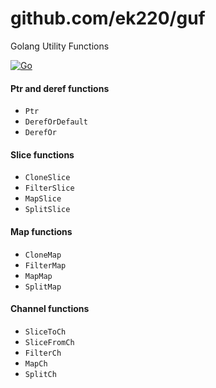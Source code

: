 # github.com/ek220/guf

Golang Utility Functions

[![Go](https://github.com/ek220/guf/actions/workflows/audit.yml/badge.svg?branch=main)](https://github.com/ek220/guf/actions/workflows/audit.yml)

#### Ptr and deref functions

- `Ptr`
- `DerefOrDefault`
- `DerefOr`

#### Slice functions

- `CloneSlice`
- `FilterSlice`
- `MapSlice`
- `SplitSlice`

#### Map functions

- `CloneMap`
- `FilterMap`
- `MapMap`
- `SplitMap`

#### Channel functions

- `SliceToCh`
- `SliceFromCh`
- `FilterCh`
- `MapCh`
- `SplitCh`